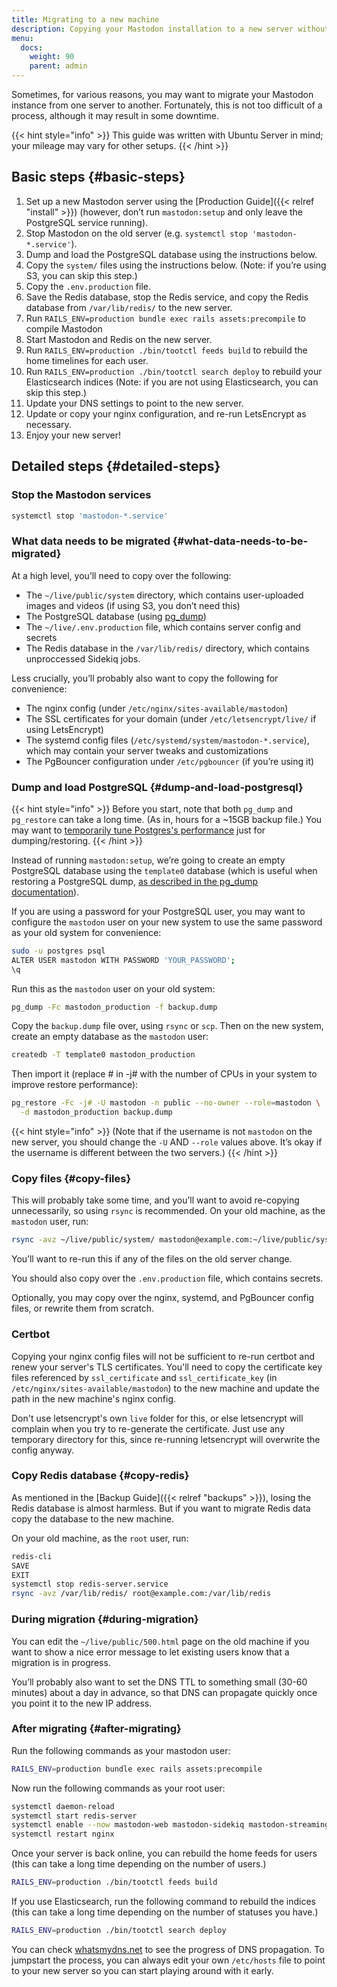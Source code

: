 ```yaml
---
title: Migrating to a new machine
description: Copying your Mastodon installation to a new server without losing anything.
menu:
  docs:
    weight: 90
    parent: admin
---
```


Sometimes, for various reasons, you may want to migrate your Mastodon instance from one server to another. Fortunately, this is not too difficult of a process, although it may result in some downtime.

{{< hint style="info" >}}
This guide was written with Ubuntu Server in mind; your mileage may vary for other setups.
{{< /hint >}}

## Basic steps {#basic-steps}

1. Set up a new Mastodon server using the [Production Guide]({{< relref "install" >}}) (however, don’t run `mastodon:setup` and only leave the PostgreSQL service running).
2. Stop Mastodon on the old server (e.g. `systemctl stop 'mastodon-*.service'`).
3. Dump and load the PostgreSQL database using the instructions below.
4. Copy the `system/` files using the instructions below. (Note: if you’re using S3, you can skip this step.)
5. Copy the `.env.production` file.
6. Save the Redis database, stop the Redis service, and copy the Redis database from `/var/lib/redis/` to the new server.
7. Run `RAILS_ENV=production bundle exec rails assets:precompile` to compile Mastodon
8. Start Mastodon and Redis on the new server.
9. Run `RAILS_ENV=production ./bin/tootctl feeds build` to rebuild the home timelines for each user.
10. Run `RAILS_ENV=production ./bin/tootctl search deploy` to rebuild your Elasticsearch indices (Note: if you are not using Elasticsearch, you can skip this step.)
11. Update your DNS settings to point to the new server.
12. Update or copy your nginx configuration, and re-run LetsEncrypt as necessary.
13. Enjoy your new server!

## Detailed steps {#detailed-steps}

### Stop the Mastodon services

```bash
systemctl stop 'mastodon-*.service'
```

### What data needs to be migrated {#what-data-needs-to-be-migrated}

At a high level, you’ll need to copy over the following:

* The `~/live/public/system` directory, which contains user-uploaded images and videos (if using S3, you don’t need this)
* The PostgreSQL database (using [pg_dump](https://www.postgresql.org/docs/9.1/static/backup-dump.html))
* The `~/live/.env.production` file, which contains server config and secrets
* The Redis database in the `/var/lib/redis/` directory, which contains unproccessed Sidekiq jobs.

Less crucially, you’ll probably also want to copy the following for convenience:

* The nginx config (under `/etc/nginx/sites-available/mastodon`)
* The SSL certificates for your domain (under `/etc/letsencrypt/live/` if using LetsEncrypt)
* The systemd config files (`/etc/systemd/system/mastodon-*.service`), which may contain your server tweaks and customizations
* The PgBouncer configuration under `/etc/pgbouncer` (if you’re using it)

### Dump and load PostgreSQL {#dump-and-load-postgresql}

{{< hint style="info" >}}
Before you start, note that both `pg_dump` and `pg_restore` can take a long time. (As in, hours for a ~15GB backup file.) You may want to [temporarily tune Postgres's performance](https://stackoverflow.com/a/2095283) just for dumping/restoring.
{{< /hint >}}

Instead of running `mastodon:setup`, we’re going to create an empty PostgreSQL database using the `template0` database (which is useful when restoring a PostgreSQL dump, [as described in the pg_dump documentation](https://www.postgresql.org/docs/9.1/static/backup-dump.html#BACKUP-DUMP-RESTORE)).

If you are using a password for your PostgreSQL user, you may want to configure the `mastodon` user on your new system to use the same password as your old system for convenience:

```bash
sudo -u postgres psql
ALTER USER mastodon WITH PASSWORD 'YOUR_PASSWORD';
\q
```

Run this as the `mastodon` user on your old system:

```bash
pg_dump -Fc mastodon_production -f backup.dump
```

Copy the `backup.dump` file over, using `rsync` or `scp`. Then on the new system, create an empty database as the `mastodon` user:

```bash
createdb -T template0 mastodon_production
```

Then import it (replace # in -j# with the number of CPUs in your system to improve restore performance):

```bash
pg_restore -Fc -j# -U mastodon -n public --no-owner --role=mastodon \
  -d mastodon_production backup.dump
```

{{< hint style="info" >}}
(Note that if the username is not `mastodon` on the new server, you should change the `-U` AND `--role` values above. It’s okay if the username is different between the two servers.)
{{< /hint >}}

### Copy files {#copy-files}

This will probably take some time, and you’ll want to avoid re-copying unnecessarily, so using `rsync` is recommended. On your old machine, as the `mastodon` user, run:

```bash
rsync -avz ~/live/public/system/ mastodon@example.com:~/live/public/system/
```

You’ll want to re-run this if any of the files on the old server change.

You should also copy over the `.env.production` file, which contains secrets.

Optionally, you may copy over the nginx, systemd, and PgBouncer config files, or rewrite them from scratch.

### Certbot

Copying your nginx config files will not be sufficient to re-run certbot and renew your server's TLS certificates. You'll need to copy the certificate key files referenced by `ssl_certificate` and `ssl_certificate_key` (in `/etc/nginx/sites-available/mastodon`) to the new machine and update the path in the new machine's nginx config.

Don't use letsencrypt's own `live` folder for this, or else letsencrypt will complain when you try to re-generate the certificate. Just use any temporary directory for this, since re-running letsencrypt will overwrite the config anyway.

### Copy Redis database {#copy-redis}

As mentioned in the [Backup Guide]({{< relref "backups" >}}), losing the Redis database is almost harmless. But if you want to migrate Redis data copy the database to the new machine.

On your old machine, as the `root` user, run:

```bash
redis-cli
SAVE
EXIT
systemctl stop redis-server.service
rsync -avz /var/lib/redis/ root@example.com:/var/lib/redis
```

### During migration {#during-migration}

You can edit the `~/live/public/500.html` page on the old machine if you want to show a nice error message to let existing users know that a migration is in progress.

You’ll probably also want to set the DNS TTL to something small (30-60 minutes) about a day in advance, so that DNS can propagate quickly once you point it to the new IP address.

### After migrating {#after-migrating}

Run the following commands as your mastodon user:

```bash
RAILS_ENV=production bundle exec rails assets:precompile
```

Now run the following commands as your root user:

```bash
systemctl daemon-reload
systemctl start redis-server
systemctl enable --now mastodon-web mastodon-sidekiq mastodon-streaming
systemctl restart nginx
```

Once your server is back online, you can rebuild the home feeds for users (this can take a long time depending on the number of users.)

```bash
RAILS_ENV=production ./bin/tootctl feeds build
```

If you use Elasticsearch, run the following command to rebuild the indices (this can take a long time depending on the number of statuses you have.)

```bash
RAILS_ENV=production ./bin/tootctl search deploy
```

You can check [whatsmydns.net](https://whatsmydns.net/) to see the progress of DNS propagation. To jumpstart the process, you can always edit your own `/etc/hosts` file to point to your new server so you can start playing around with it early.

